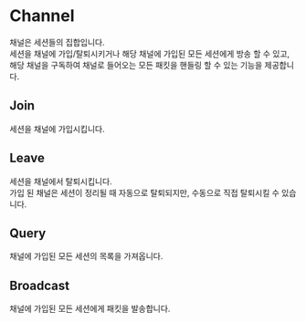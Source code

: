 Channel
====
채널은 세션들의 집합입니다.<br>
세션을 채널에 가입/탈퇴시키거나 해당 채널에 가입된 모든 세션에게 방송 할 수 있고, 해당 채널을 구독하여 채널로 들어오는 모든 패킷을 핸들링 할 수 있는 기능을 제공합니다.

Join
----
세션을 채널에 가입시킵니다.

Leave
----
세션을 채널에서 탈퇴시킵니다.<br>
가입 된 채널은 세션이 정리될 때 자동으로 탈퇴되지만, 수동으로 직접 탈퇴시킬 수 있습니다.

Query
----
채널에 가입된 모든 세션의 목록을 가져옵니다.

Broadcast
----
채널에 가입된 모든 세션에게 패킷을 발송합니다.
